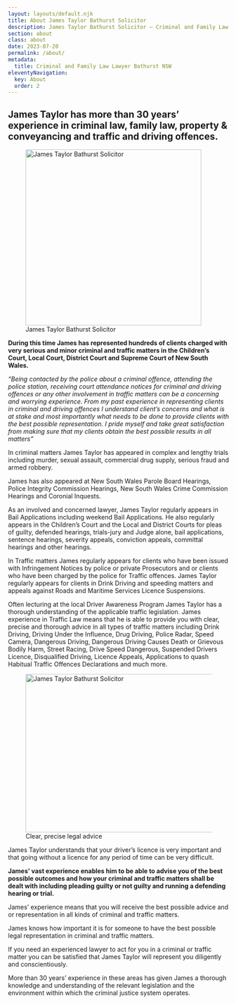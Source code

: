 ```yaml
---
layout: layouts/default.njk
title: About James Taylor Bathurst Solicitor
description: James Taylor Bathurst Solicitor – Criminal and Family Law Lawyer offering specialist advice and or representation in Criminal and Family Law matters and services in all areas of law including Conveyancing, Wills Probate and Administration.
section: about
class: about
date: 2023-07-20
permalink: /about/
metadata:
  title: Criminal and Family Law Lawyer Bathurst NSW
eleventyNavigation:
  key: About
  order: 2
---
```




## James Taylor has more than 30 years’ experience in criminal law, family law, property & conveyancing and traffic and driving offences. ## 

<figure class="imageright img400"><img title="James Taylor Bathurst Solicitor" src="https://ik.imagekit.io/webtactics/jamestaylor/james-taylor_qBI8lcRRc.jpg?updatedAt=1691026940168" alt="James Taylor Bathurst Solicitor" width="400px" height="400px">
<figcaption>James Taylor Bathurst Solicitor</figcaption>
</figure>

**During this time James has represented hundreds of clients charged with very serious and minor criminal and traffic matters in the Children’s Court, Local Court, District Court and Supreme Court of New South Wales.**

*“Being contacted by the police about a criminal offence, attending the police station, receiving court attendance notices for criminal and driving offences or any other involvement in traffic matters can be a concerning and worrying experience. From my past experience in representing clients in criminal and driving offences I understand client’s concerns and what is at stake and most importantly what needs to be done to provide clients with the best possible representation. I pride myself and take great satisfaction from making sure that my clients obtain the best possible results in all matters”*


In criminal matters James Taylor has appeared in complex and lengthy trials including murder, sexual assault, commercial drug supply, serious fraud and armed robbery. 

James has also appeared at New South Wales Parole Board Hearings, Police Integrity Commission Hearings, New South Wales Crime Commission Hearings and Coronial Inquests. 

As an involved and concerned lawyer, James Taylor regularly appears in Bail Applications including weekend Bail Applications. He also regularly appears in the Children’s Court and the Local and District Courts for pleas of guilty, defended hearings, trials-jury and Judge alone, bail applications, sentence hearings, severity appeals, conviction appeals, committal hearings and other hearings.

In Traffic matters James regularly appears for clients who have been issued with Infringement Notices by police or private Prosecutors and or clients who have been charged by the police for Traffic offences. James Taylor regularly appears for clients in Drink Driving and speeding matters and appeals against Roads and Maritime Services Licence Suspensions.

Often lecturing at the local Driver Awareness Program James Taylor has a thorough understanding of the applicable traffic legislation. James experience in Traffic Law means that he is able to provide you with clear, precise and thorough advice in all types of traffic matters including Drink Driving, Driving Under the Influence, Drug Driving, Police Radar, Speed Camera, Dangerous Driving, Dangerous Driving Causes Death or Grievous Bodily Harm, Street Racing, Drive Speed Dangerous, Suspended Drivers Licence, Disqualified Driving, Licence Appeals, Applications to quash Habitual Traffic Offences Declarations and much more. 

<figure class="imageright img600 img50percent"><img title="James Taylor Bathurst Solicitor" src="https://ik.imagekit.io/webtactics/jamestaylor/traffic-camera-600x360_1TIdmloy_.jpg?updatedAt=1691036542658" alt="James Taylor Bathurst Solicitor" width="600px" height="360px">
<figcaption>Clear, precise legal advice</figcaption>
</figure>

James Taylor understands that your driver’s licence is very important and that going without a licence for any period of time can be very difficult.

**James’ vast experience enables him to be able to advise you of the best possible outcomes and how your criminal and traffic matters shall be dealt with including pleading guilty or not guilty and running a defending hearing or trial.**

James’ experience means that you will receive the best possible advice and or representation in all kinds of criminal and traffic matters. 

James knows how important it is for someone to have the best possible legal representation in criminal and traffic matters.

If you need an experienced lawyer to act for you in a criminal or traffic matter you can be satisfied that James Taylor will represent you diligently and conscientiously. 

More than 30 years’ experience in these areas has given James a thorough knowledge and understanding of the relevant legislation and the environment within which the criminal justice system operates.
